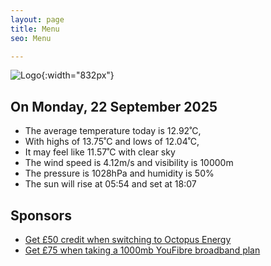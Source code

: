 ```yaml
---
layout: page
title: Menu
seo: Menu

---
```


![Logo](/images/logo.jpg){:width="832px"}

<!-- weather_marker starts -->
## On Monday, 22 September 2025

- The average temperature today is 12.92˚C,
- With highs of 13.75˚C and lows of 12.04˚C,
- It may feel like 11.57˚C with clear sky
- The wind speed is 4.12m/s and visibility is 10000m
- The pressure is 1028hPa and humidity is 50%
- The sun will rise at 05:54 and set at 18:07

<!-- weather_marker ends -->

## Sponsors

- [Get £50 credit when switching to Octopus Energy](https://bit.ly/3oD1nnS)
- [Get £75 when taking a 1000mb YouFibre broadband plan](https://aklam.io/91zWhU?)
